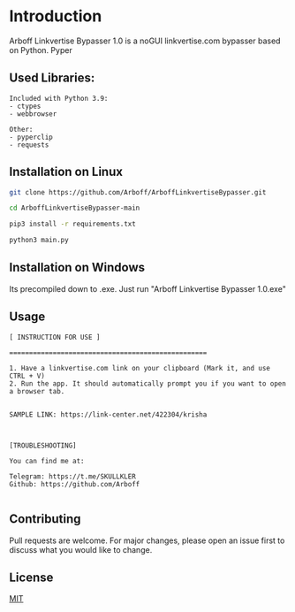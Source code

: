 # Introduction

Arboff Linkvertise Bypasser 1.0 is a noGUI linkvertise.com bypasser based on Python.
Pyper
## Used Libraries:

```requests
Included with Python 3.9:
- ctypes
- webbrowser

Other:
- pyperclip
- requests
```


## Installation on Linux



```bash
git clone https://github.com/Arboff/ArboffLinkvertiseBypasser.git

cd ArboffLinkvertiseBypasser-main

pip3 install -r requirements.txt

python3 main.py
```

## Installation on Windows
Its precompiled down to .exe. Just run "Arboff Linkvertise Bypasser 1.0.exe"
## Usage

```
[ INSTRUCTION FOR USE ]

==================================================

1. Have a linkvertise.com link on your clipboard (Mark it, and use CTRL + V)
2. Run the app. It should automatically prompt you if you want to open a browser tab.


SAMPLE LINK: https://link-center.net/422304/krisha



[TROUBLESHOOTING]

You can find me at:

Telegram: https://t.me/SKULLKLER
Github: https://github.com/Arboff


```

## Contributing
Pull requests are welcome. For major changes, please open an issue first to discuss what you would like to change.



## License
[MIT](https://choosealicense.com/licenses/mit/)
